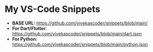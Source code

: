 # My VS-Code Snippets

- **BASE URL:** https://github.com/vivekascoder/snippets/blob/main/
- **For Dart/Flutter:** https://github.com/vivekascoder/snippets/blob/main/dart.json
- **For Python:** https://github.com/vivekascoder/snippets/blob/main/python.json

